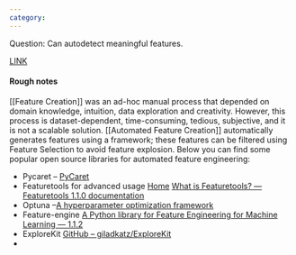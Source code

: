 ```yaml
---
category:
---
```



Question: Can autodetect meaningful features.

[LINK](https://www.turintech.ai/feature-generation-what-it-is-and-how-to-do-it/)

#### Rough notes


[[Feature Creation]] was an ad-hoc manual process that depended on domain knowledge, intuition, data exploration and creativity. However, this process is dataset-dependent, time-consuming, tedious, subjective, and it is not a scalable solution. [[Automated Feature Creation]] automatically generates features using a framework; these features can be filtered using Feature Selection to avoid feature explosion. Below you can find some popular open source libraries for automated feature engineering:

- Pycaret – [PyCaret](https://pycaret.org/)
- Featuretools for advanced usage [Home](https://www.featuretools.com/) [What is Featuretools? — Featuretools 1.1.0 documentation  
    ](https://featuretools.alteryx.com/en/stable/)
- Optuna –[A hyperparameter optimization framework](https://optuna.org/)
- Feature-engine [A Python library for Feature Engineering for Machine Learning — 1.1.2  
    ](https://feature-engine.readthedocs.io/en/1.1.x/)
- ExploreKit [GitHub – giladkatz/ExploreKit](https://github.com/giladkatz/ExploreKit)
-